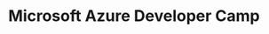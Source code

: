---
state: TX
region: DFW
title: Microsoft Azure Developer Camp
event_url: https://www.microsoftevents.com/profile/form/index.cfm?PKformID=0x6115075abcd
start_date: 2019-05-02
cost: FREE
topics: [ azure, cloud, k8s ]
---